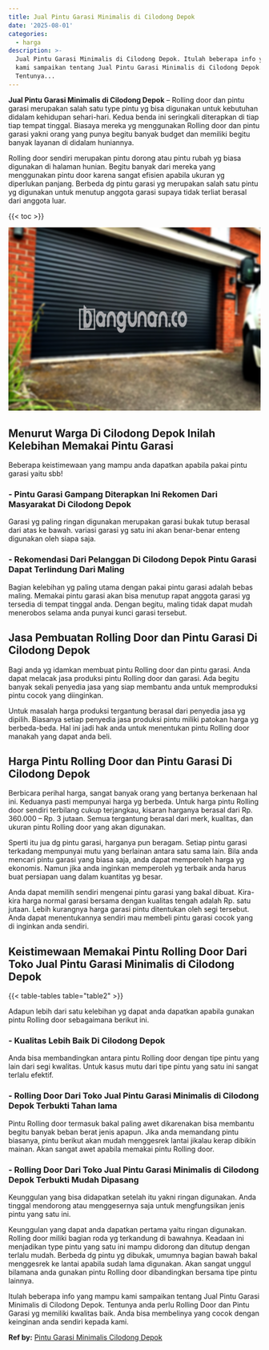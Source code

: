 ```yaml
---
title: Jual Pintu Garasi Minimalis di Cilodong Depok
date: '2025-08-01'
categories:
  - harga
description: >-
  Jual Pintu Garasi Minimalis di Cilodong Depok. Itulah beberapa info yang mampu
  kami sampaikan tentang Jual Pintu Garasi Minimalis di Cilodong Depok.
  Tentunya...
---
```


**Jual Pintu Garasi Minimalis di Cilodong Depok** – Rolling door dan pintu garasi merupakan salah satu type pintu yg bisa digunakan untuk kebutuhan didalam kehidupan sehari-hari. Kedua benda ini seringkali diterapkan di tiap tiap tempat tinggal. Biasaya mereka yg menggunakan Rolling door dan pintu garasi yakni orang yang punya begitu banyak budget dan memiliki begitu banyak layanan di didalam huniannya.

Rolling door sendiri merupakan pintu dorong atau pintu rubah yg biasa digunakan di halaman hunian. Begitu banyak dari mereka yang menggunakan pintu door karena sangat efisien apabila ukuran yg diperlukan panjang. Berbeda dg pintu garasi yg merupakan salah satu pintu yg digunakan untuk menutup anggota garasi supaya tidak terliat berasal dari anggota luar.

{{< toc >}}

![Jual Pintu Garasi Minimalis di Cilodong Depok](/images/pintu-garasi-29.png)

## Menurut Warga Di Cilodong Depok Inilah Kelebihan Memakai Pintu Garasi

Beberapa keistimewaan yang mampu anda dapatkan apabila pakai pintu garasi yaitu sbb!

### \- Pintu Garasi Gampang Diterapkan Ini Rekomen Dari Masyarakat Di Cilodong Depok

Garasi yg paling ringan digunakan merupakan garasi bukak tutup berasal dari atas ke bawah. variasi garasi yg satu ini akan benar-benar enteng digunakan oleh siapa saja.

### \- Rekomendasi Dari Pelanggan Di Cilodong Depok Pintu Garasi Dapat Terlindung Dari Maling

Bagian kelebihan yg paling utama dengan pakai pintu garasi adalah bebas maling. Memakai pintu garasi akan bisa menutup rapat anggota garasi yg tersedia di tempat tinggal anda. Dengan begitu, maling tidak dapat mudah menerobos selama anda punyai kunci garasi tersebut.

## Jasa Pembuatan Rolling Door dan Pintu Garasi Di Cilodong Depok

Bagi anda yg idamkan membuat pintu Rolling door dan pintu garasi. Anda dapat melacak jasa produksi pintu Rolling door dan garasi. Ada begitu banyak sekali penyedia jasa yang siap membantu anda untuk memproduksi pintu cocok yang diinginkan.

Untuk masalah harga produksi tergantung berasal dari penyedia jasa yg dipilih. Biasanya setiap penyedia jasa produksi pintu miliki patokan harga yg berbeda-beda. Hal ini jadi hak anda untuk menentukan pintu Rolling door manakah yang dapat anda beli.

## Harga Pintu Rolling Door dan Pintu Garasi Di Cilodong Depok

Berbicara perihal harga, sangat banyak orang yang bertanya berkenaan hal ini. Keduanya pasti mempunyai harga yg berbeda. Untuk harga pintu Rolling door sendiri terbilang cukup terjangkau, kisaran harganya berasal dari Rp. 360.000 – Rp. 3 jutaan. Semua tergantung berasal dari merk, kualitas, dan ukuran pintu Rolling door yang akan digunakan.

Sperti itu jua dg pintu garasi, harganya pun beragam. Setiap pintu garasi terkadang mempunyai mutu yang berlainan antara satu sama lain. Bila anda mencari pintu garasi yang biasa saja, anda dapat memperoleh harga yg ekonomis. Namun jika anda inginkan memperoleh yg terbaik anda harus buat persiapan uang dalam kuantitas yg besar.

Anda dapat memilih sendiri mengenai pintu garasi yang bakal dibuat. Kira-kira harga normal garasi bersama dengan kualitas tengah adalah Rp. satu jutaan. Lebih kurangnya harga garasi pintu ditentukan oleh segi tersebut. Anda dapat menentukannya sendiri mau membeli pintu garasi cocok yang di inginkan anda sendiri.

## Keistimewaan Memakai Pintu Rolling Door Dari Toko Jual Pintu Garasi Minimalis di Cilodong Depok

{{< table-tables table="table2" >}}

Adapun lebih dari satu kelebihan yg dapat anda dapatkan apabila gunakan pintu Rolling door sebagaimana berikut ini.

### \- Kualitas Lebih Baik Di Cilodong Depok

Anda bisa membandingkan antara pintu Rolling door dengan tipe pintu yang lain dari segi kwalitas. Untuk kasus mutu dari tipe pintu yang satu ini sangat terlalu efektif.

### \- Rolling Door Dari Toko Jual Pintu Garasi Minimalis di Cilodong Depok Terbukti Tahan lama

Pintu Rolling door termasuk bakal paling awet dikarenakan bisa membantu begitu banyak beban berat jenis apapun. Jika anda memandang pintu biasanya, pintu berikut akan mudah menggesrek lantai jikalau kerap dibikin mainan. Akan sangat awet apabila memakai pintu Rolling door.

### \- Rolling Door Dari Toko Jual Pintu Garasi Minimalis di Cilodong Depok Terbukti Mudah Dipasang

Keunggulan yang bisa didapatkan setelah itu yakni ringan digunakan. Anda tinggal mendorong atau menggesernya saja untuk mengfungsikan jenis pintu yang satu ini.

Keunggulan yang dapat anda dapatkan pertama yaitu ringan digunakan. Rolling door miliki bagian roda yg terkandung di bawahnya. Keadaan ini menjadikan type pintu yang satu ini mampu didorong dan ditutup dengan terlalu mudah. Berbeda dg pintu yg dibukak, umumnya bagian bawah bakal menggesrek ke lantai apabila sudah lama digunakan. Akan sangat unggul bilamana anda gunakan pintu Rolling door dibandingkan bersama tipe pintu lainnya.

Itulah beberapa info yang mampu kami sampaikan tentang Jual Pintu Garasi Minimalis di Cilodong Depok. Tentunya anda perlu Rolling Door dan Pintu Garasi yg memiliki kwalitas baik. Anda bisa membelinya yang cocok dengan keinginan anda sendiri kepada kami.

**Ref by:** [Pintu Garasi Minimalis Cilodong Depok](https://id.wikipedia.org/wiki/Pintu)
